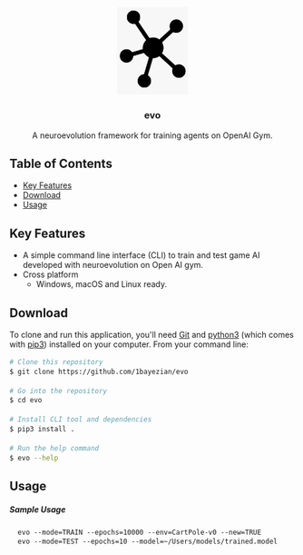 <p align="center">
  <a href="https://github.com/1bayezian/nevo">
    <img src="/images/logo.png" alt="evo" width="125" />
  </a>
</p>
<h3 align="center">evo</h3>
<p align="center">
  A neuroevolution framework for training agents on OpenAI Gym.
</p>

## Table of Contents

- [Key Features](#key-features)
- [Download](#download)
- [Usage](#usage)

## Key Features

* A simple command line interface (CLI) to train and test game AI developed with neuroevolution on Open AI gym.
* Cross platform
  - Windows, macOS and Linux ready.

## Download

To clone and run this application, you'll need [Git](https://git-scm.com) and [python3](https://www.python.org/download/releases/3.0/) (which comes with [pip3](https://pypi.org/project/pip/)) installed on your computer. From your command line:

```bash
# Clone this repository
$ git clone https://github.com/1bayezian/evo

# Go into the repository
$ cd evo

# Install CLI tool and dependencies
$ pip3 install .

# Run the help command
$ evo --help
```

## Usage

##### Sample Usage
```
  evo --mode=TRAIN --epochs=10000 --env=CartPole-v0 --new=TRUE 
  evo --mode=TEST --epochs=10 --model=~/Users/models/trained.model
```